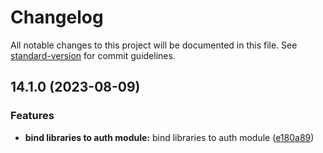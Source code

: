# Changelog

All notable changes to this project will be documented in this file. See [standard-version](https://github.com/conventional-changelog/standard-version) for commit guidelines.

## 14.1.0 (2023-08-09)


### Features

* **bind libraries to auth module:** bind libraries to auth module ([e180a89](https://github.com/sergiowilson2500/orion-crm-client-libs/commit/e180a89d228ed9e6a58990b6c60731d6902cd93d))
